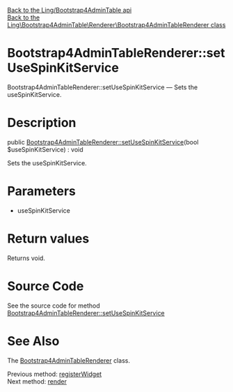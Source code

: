 [Back to the Ling/Bootstrap4AdminTable api](https://github.com/lingtalfi/Bootstrap4AdminTable/blob/master/doc/api/Ling/Bootstrap4AdminTable.md)<br>
[Back to the Ling\Bootstrap4AdminTable\Renderer\Bootstrap4AdminTableRenderer class](https://github.com/lingtalfi/Bootstrap4AdminTable/blob/master/doc/api/Ling/Bootstrap4AdminTable/Renderer/Bootstrap4AdminTableRenderer.md)


Bootstrap4AdminTableRenderer::setUseSpinKitService
================



Bootstrap4AdminTableRenderer::setUseSpinKitService — Sets the useSpinKitService.




Description
================


public [Bootstrap4AdminTableRenderer::setUseSpinKitService](https://github.com/lingtalfi/Bootstrap4AdminTable/blob/master/doc/api/Ling/Bootstrap4AdminTable/Renderer/Bootstrap4AdminTableRenderer/setUseSpinKitService.md)(bool $useSpinKitService) : void




Sets the useSpinKitService.




Parameters
================


- useSpinKitService

    


Return values
================

Returns void.








Source Code
===========
See the source code for method [Bootstrap4AdminTableRenderer::setUseSpinKitService](https://github.com/lingtalfi/Bootstrap4AdminTable/blob/master/Renderer/Bootstrap4AdminTableRenderer.php#L74-L77)


See Also
================

The [Bootstrap4AdminTableRenderer](https://github.com/lingtalfi/Bootstrap4AdminTable/blob/master/doc/api/Ling/Bootstrap4AdminTable/Renderer/Bootstrap4AdminTableRenderer.md) class.

Previous method: [registerWidget](https://github.com/lingtalfi/Bootstrap4AdminTable/blob/master/doc/api/Ling/Bootstrap4AdminTable/Renderer/Bootstrap4AdminTableRenderer/registerWidget.md)<br>Next method: [render](https://github.com/lingtalfi/Bootstrap4AdminTable/blob/master/doc/api/Ling/Bootstrap4AdminTable/Renderer/Bootstrap4AdminTableRenderer/render.md)<br>

